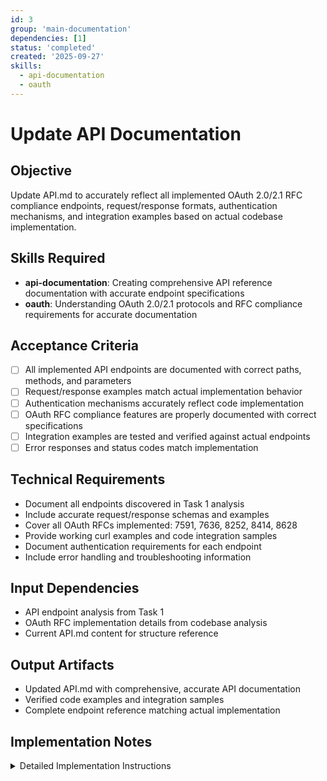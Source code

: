 ```yaml
---
id: 3
group: 'main-documentation'
dependencies: [1]
status: 'completed'
created: '2025-09-27'
skills:
  - api-documentation
  - oauth
---
```


# Update API Documentation

## Objective

Update API.md to accurately reflect all implemented OAuth 2.0/2.1 RFC compliance endpoints, request/response formats, authentication mechanisms, and integration examples based on actual codebase implementation.

## Skills Required

- **api-documentation**: Creating comprehensive API reference documentation with accurate endpoint specifications
- **oauth**: Understanding OAuth 2.0/2.1 protocols and RFC compliance requirements for accurate documentation

## Acceptance Criteria

- [ ] All implemented API endpoints are documented with correct paths, methods, and parameters
- [ ] Request/response examples match actual implementation behavior
- [ ] Authentication mechanisms accurately reflect code implementation
- [ ] OAuth RFC compliance features are properly documented with correct specifications
- [ ] Integration examples are tested and verified against actual endpoints
- [ ] Error responses and status codes match implementation

## Technical Requirements

- Document all endpoints discovered in Task 1 analysis
- Include accurate request/response schemas and examples
- Cover all OAuth RFCs implemented: 7591, 7636, 8252, 8414, 8628
- Provide working curl examples and code integration samples
- Document authentication requirements for each endpoint
- Include error handling and troubleshooting information

## Input Dependencies

- API endpoint analysis from Task 1
- OAuth RFC implementation details from codebase analysis
- Current API.md content for structure reference

## Output Artifacts

- Updated API.md with comprehensive, accurate API documentation
- Verified code examples and integration samples
- Complete endpoint reference matching actual implementation

## Implementation Notes

<details>
<summary>Detailed Implementation Instructions</summary>

**API Documentation Structure:**

1. **Endpoint Inventory**: From Task 1 analysis, document all discovered endpoints:
   - Authorization server metadata (RFC 8414)
   - Protected resource metadata (RFC 9728)
   - Dynamic client registration (RFC 7591)
   - Device authorization flow (RFC 8628)
   - Any additional endpoints discovered

2. **For Each Endpoint**:
   - Correct HTTP method and path
   - Required and optional parameters
   - Request body schemas with examples
   - Response body schemas with examples
   - Authentication requirements
   - Error responses with status codes

3. **Verification Process**:
   - Cross-reference with routing files and controllers
   - Validate request/response formats against actual code
   - Test example requests if possible
   - Ensure OAuth RFC compliance details are accurate

4. **Integration Examples**:
   - Update JavaScript and Python examples
   - Verify curl commands work with actual implementation
   - Include common use cases and workflows

**Quality Standards:**

- All examples must be syntactically correct
- Response examples should match actual API responses
- Error codes and messages should reflect implementation
- OAuth flow documentation must be RFC-compliant

**Update Priority:**

1. Core OAuth endpoints (registration, metadata)
2. Device flow endpoints (if implemented)
3. Integration examples and workflows
4. Error handling and troubleshooting

</details>
